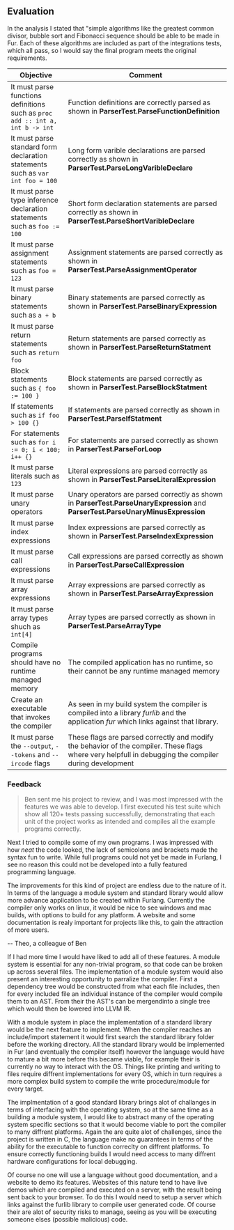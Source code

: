 ## Evaluation
In the analysis I stated that "simple algorithms like the greatest common divisor, bubble sort and Fibonacci sequence should be able to be made in Fur. Each of these algorithms are included as part of the integrations tests, which all pass, so I would say the final program meets the original requirements.

| Objective | Comment |
| --- | --- |
| It must parse functions definitions such as `proc add :: int a, int b -> int` | Function definitions are correctly parsed as shown in __ParserTest.ParseFunctionDefinition__ |
| It must parse standard form declaration statements such as `var int foo = 100` | Long form varible declarations are parsed correctly as shown in __ParserTest.ParseLongVaribleDeclare__ |
| It must parse type inference declaration statements such as `foo := 100` | Short form declaration statements are parsed correctly as shown in __ParserTest.ParseShortVaribleDeclare__ |
| It must parse assignment statements such as `foo = 123` | Assignment statements are parsed correctly as shown in __ParserTest.ParseAssignmentOperator__ |
| It must parse binary statements such as `a + b` | Binary statements are parsed correctly as shown in __ParserTest.ParseBinaryExpression__ |
| It must parse return statements such as `return foo` | Return statements are parsed correctly as shown in __ParserTest.ParseReturnStatment__ |
| Block statements such as `{ foo := 100 }` | Block statements are parsed correctly as shown in __ParserTest.ParseBlockStatment__ |
| If statements such as `if foo > 100 {}` | If statements are parsed correctly as shown in __ParserTest.ParseIfStatment__ |
| For statements such as `for i := 0; i < 100; i++ {}` | For statements are parsed correctly as shown in __ParserTest.ParseForLoop__ |
| It must parse literals such as `123` | Literal expressions are parsed correctly as shown in __ParserTest.ParseLiteralExpression__ |
| It must parse unary operators | Unary operators are parsed correctly as shown in __ParserTest.ParseUnaryExpression__ and __ParserTest.ParseUnaryMinusExpression__ |
| It must parse index expressions | Index expressions are parsed correctly as shown in __ParserTest.ParseIndexExpression__ |
| It must parse call expressions | Call expressions are parsed correctly as shown in __ParserTest.ParseCallExpression__ |
| It must parse array expressions | Array expressions are parsed correctly as shown in __ParserTest.ParseArrayExpression__ |
| It must parse array types shuch as `int[4]` | Array types are parsed correctly as shown in __ParserTest.ParseArrayType__ |
| Compile programs should have no runtime managed memory | The compiled application has no runtime, so their cannot be any runtime managed memory |
| Create an executable that invokes the compiler | As seen in my build system the compiler is compiled into a library _furlib_ and the application _fur_ which links against that library. |
| It must parse the `--output`, `--tokens` and `--ircode` flags | These flags are parsed correctly and modify the behavior of the compiler. These flags where very helpfull in debugging the compiler during development | 

### Feedback
> Ben sent me his project to review, and I was most impressed with the features we was able to develop. I first executed his test suite which show all 120+ tests passing successfully, demonstrating that each unit of the project works as intended and compiles all the example programs correctly.

Next I tried to compile some of my own programs. I was impressed with how _neat_ the code looked, the lack of semicolons and brackets made the syntax fun to write. While full programs could not yet be made in Furlang, I see no reason this could not be developed into a fully featured programming language.

The improvements for this kind of project are endless due to the nature of it. In terms of the language a module system and standard library would allow more advance application to be created within Furlang. Currently the compiler only works on linux, it would be nice to see windows and mac builds, with options to build for any platform. A website and some documentation is realy important for projects like this, to gain the attraction of more users.

-- Theo, a colleague of Ben

If I had more time I would have liked to add all of these features. A module system is essential for any non-trivial program, so that code can be broken up across several files. The implementation of a module system would also present an interesting opportunity to parralize the compiler. First a dependency tree would be constructed from what each file includes, then for every included file an individual instance of the compiler would compile them to an AST. From their the AST's can be mergendinto a single tree which would then be lowered into LLVM IR.

With a module system in place the implementation of a standard library would be the next feature to implement. When the compiler reaches an include/import statement it would first search the standard library folder before the working directory. All the standard library would be implemented in Fur (and eventually the compiler itself) however the language would have to mature a bit more before this became viable, for example their is currently no way to interact with the OS. Things like printing and writing to files require diffrent implementations for every OS, which in turn requires a more complex build system to compile the write procedure/module for every target.

The implmentation of a good standard library brings alot of challanges in terms of interfacing with the operating system, so at the same time as a building a module system, I would like to abstract many of the operating system specific sections so that it would become viable to port the compiler to many diffrent platforms. Again the are quite alot of challenges, since the project is written in C, the language make no guarantees in terms of the ability for the executable to function correclty on diffrent platforms. To ensure correctly functioning builds I would need access to many diffrent hardware configurations for local debugging.

Of course no one will use a language without good documentation, and a website to demo its features. Websites of this nature tend to have live demos which are compiled and executed on a server, with the result being sent back to your browser. To do this I would need to setup a server which links against the furlib library to compile user generated code. Of course their are alot of security risks to manage, seeing as you will be executing someone elses (possible malicious) code. 